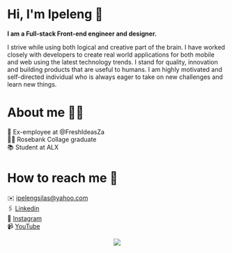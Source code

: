 <h1><b>Hi, I'm Ipeleng 👋</b></h1>

<b>I am a Full-stack Front-end engineer and designer. </b>

I strive while using both logical and creative part of the brain. I have worked closely with developers to create real world applications for both mobile and web using the latest technology trends. I stand for quality,  innovation and building products that are useful to humans. I am highly motivated and self-directed individual who is always eager to take on new challenges and learn new things.

<h1><b>About me 👱‍♂️</b></h1>
💼 Ex-employee at @FreshIdeasZa <br>
👨‍🎓 Rosebank Collage graduate <br>
📚 Student at ALX <br>

<h1><b>How to reach me 🤩</b></h1>
✉️ <a href="ipelengsilas@yahoo.com">ipelengsilas@yahoo.com</a><br>
🖇️ <a href="www.linkedin.com/in/ipeleng-lebelo-7bb83725b">Linkedin</a><br>
📸 <a href="https://instagram.com/ipelengsilas2021?igshid=MmIzYWVlNDQ5Yg==">Instagram</a><br>
📹 <a href="https://youtube.com/@pepelebelo2297">YouTube</a><br>


<p align="center">
  <a href="https://skillicons.dev">
    <img src="https://skillicons.dev/icons?i=git,js,html,css,java,nodejs,react,cs" />
  </a>
</p>





